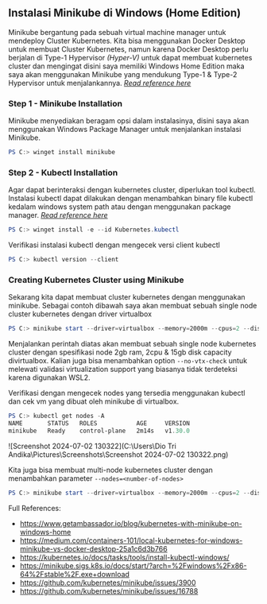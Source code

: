 ## Instalasi Minikube di Windows (Home Edition)

Minikube bergantung pada sebuah virtual machine manager untuk mendeploy Cluster Kubernetes. Kita bisa menggunakan Docker Desktop untuk membuat Cluster Kubernetes, namun karena Docker Desktop perlu berjalan di Type-1 Hypervisor *(Hyper-V)* untuk dapat membuat kubernetes cluster dan mengingat disini saya memiliki Windows Home Edition maka saya akan menggunakan Minikube yang mendukung Type-1 & Type-2 Hypervisor untuk menjalankannya. [*Read reference here*](https://medium.com/containers-101/local-kubernetes-for-windows-minikube-vs-docker-desktop-25a1c6d3b766#:~:text=Windows%20considerations)

### Step 1 - Minikube Installation

Minikube menyediakan beragam opsi dalam instalasinya, disini saya akan menggunakan Windows Package Manager untuk menjalankan instalasi Minikube.

```powershell
PS C:> winget install minikube
```

### Step 2 - Kubectl Installation

Agar dapat berinteraksi dengan kubernetes cluster, diperlukan tool kubectl. Instalasi kubectl dapat dilakukan dengan menambahkan binary file kubectl kedalam windows system path atau dengan menggunakan package manager. [*Read reference here*](https://kubernetes.io/docs/tasks/tools/install-kubectl-windows/)

```powershell
PS C:> winget install -e --id Kubernetes.kubectl
```

 Verifikasi instalasi kubectl dengan mengecek versi client kubectl

```powershell
PS C:> kubectl version --client
```

### Creating Kubernetes Cluster using Minikube

Sekarang kita dapat membuat cluster kubernetes dengan menggunakan minikube. Sebagai contoh dibawah saya akan membuat sebuah single node cluster kubernetes dengan driver virtualbox

```powershell
PS C:> minikube start --driver=virtualbox --memory=2000m --cpus=2 --disk-size="15000mb" --no-vtx-check
```

Menjalankan perintah diatas akan membuat sebuah single node kubernetes cluster dengan spesifikasi node 2gb ram, 2cpu & 15gb disk capacity divirtualbox. Kalian juga bisa menambahkan option `--no-vtx-check` untuk melewati validasi virtualization support yang biasanya tidak terdeteksi karena digunakan WSL2.

Verifikasi dengan mengecek nodes yang tersedia menggunakan kubectl dan cek vm yang dibuat oleh minikube di virtualbox.

```powershell
PS C:> kubectl get nodes -A
NAME       STATUS   ROLES           AGE     VERSION
minikube   Ready    control-plane   2m14s   v1.30.0
```

![Screenshot 2024-07-02 130322](C:\Users\Dio Tri Andika\Pictures\Screenshots\Screenshot 2024-07-02 130322.png)

Kita juga bisa membuat multi-node kubernetes cluster dengan menambahkan parameter `--nodes=<number-of-nodes>`

```powershell
PS C:> minikube start --driver=virtualbox --memory=2000m --cpus=2 --disk-size="15000mb" --nodes=5 --no-vtx-check
```

Full References:

- https://www.getambassador.io/blog/kubernetes-with-minikube-on-windows-home
- https://medium.com/containers-101/local-kubernetes-for-windows-minikube-vs-docker-desktop-25a1c6d3b766
- https://kubernetes.io/docs/tasks/tools/install-kubectl-windows/
- https://minikube.sigs.k8s.io/docs/start/?arch=%2Fwindows%2Fx86-64%2Fstable%2F.exe+download
- https://github.com/kubernetes/minikube/issues/3900
- https://github.com/kubernetes/minikube/issues/16788

